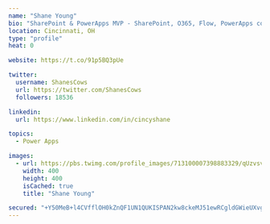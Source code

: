 ```yaml
---
name: "Shane Young"
bio: "SharePoint & PowerApps MVP - SharePoint, O365, Flow, PowerApps consulting? @PowerApps911 | Pure Snark? You found it."
location: Cincinnati, OH
type: "profile"
heat: 0

website: https://t.co/91p5BQ3pUe

twitter:
  username: ShanesCows
  url: https://twitter.com/ShanesCows
  followers: 18536

linkedin:
  url: https://www.linkedin.com/in/cincyshane

topics:
  - Power Apps

images:
  - url: https://pbs.twimg.com/profile_images/713100007398883329/qUzvsvQ3_400x400.jpg
    width: 400
    height: 400
    isCached: true
    title: "Shane Young"

secured: "+Y50MeB+l4CVfflOH0kZnQF1UN1QUKISPAN2kw8ckeMJ51ewRCgldGWieUXvgW0I9VjFJXWVvOIPtEbddvK4yPzWe49miztW4TQOk3q/zRvaO8SB2wI5TZPO4wylSEaIhv1bfFA9wnFXtyNm3cdDQztR12DIj3h1OAsVnv4e33VRLo3ns6N0YK6QvsXdRKD/ssYiPmnqNSpPvg/reQl+Q7RxrlVw9uAS4TET8l/nwLpDlkHsRZhWJnlRZsuZYlMoQ3sL2bES+STOVuGcGjH7160TfG4G3K2Tq3F/B/Ov9XxJtt1kYparh6SPvyG1wCnJp00yEjVTiGPhsqioR2mM5cwE//OSQ6iPrmu36KjUOFe2CrxUYuRmyIDFotBPJA1oenVMmuHYu8oJFu3/3Dxo6XN6k77PNdbRiv/8x9js45E=;xSDFhslAtKp+emNMV9beLQ=="
---
```


